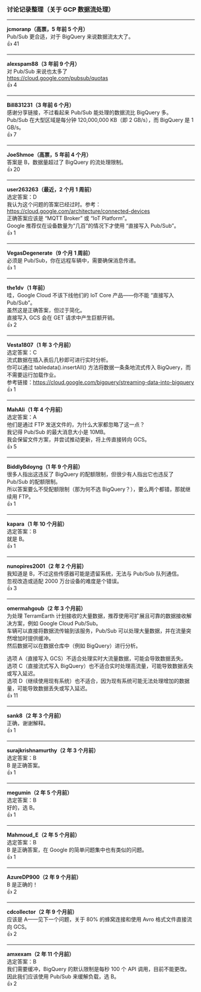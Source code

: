 ### 讨论记录整理（关于 GCP 数据流处理）

---

**jcmoranp（高票，5 年前 5 个月）**  
Pub/Sub 更合适，对于 BigQuery 来说数据流太大了。  
👍 41

---

**alexspam88（3 年前 9 个月）**  
对 Pub/Sub 来说也太多了  
https://cloud.google.com/pubsub/quotas  
👍 4

---

**Bill831231（3 年前 6 个月）**  
感谢分享链接，不过看起来 Pub/Sub 能处理的数据流比 BigQuery 多。  
Pub/Sub 在大型区域是每分钟 120,000,000 KB（即 2 GB/s），而 BigQuery 是 1 GB/s。  
👍 7

---

**JoeShmoe（高票，5 年前 4 个月）**  
答案是 B，数据量超过了 BigQuery 的流处理限制。  
👍 20

---

**user263263（最近，2 个月 1 周前）**  
选定答案：D  
我认为这个问题的答案已经过时。参考：https://cloud.google.com/architecture/connected-devices  
正确答案应该是 “MQTT Broker” 或 “IoT Platform”。  
Google 推荐仅在设备数量为“几百”的情况下才使用 “直接写入 Pub/Sub”。  
👍 1

---

**VegasDegenerate（9 个月 1 周前）**  
必须是 Pub/Sub，你在远程车辆中，需要确保消息传递。  
👍 1

---

**the1dv（1 年前）**  
哇，Google Cloud 不该下线他们的 IoT Core 产品——你不能 “直接写入 Pub/Sub”。  
虽然这是正确答案，但过于简化。  
直接写入 GCS 会在 GET 请求中产生巨额开销。  
👍 2

---

**Vesta1807（1 年 3 个月前）**  
选定答案：C  
流式数据在插入表后几秒即可进行实时分析。  
你可以通过 tabledata().insertAll() 方法将数据一条条地流式传入 BigQuery，而不需要运行加载作业。  
参考链接：https://cloud.google.com/bigquery/streaming-data-into-bigquery  
👍 1

---

**MahAli（1 年 4 个月前）**  
选定答案：A  
他们是通过 FTP 发送文件的，为什么大家都忽略了这一点？  
我记得 Pub/Sub 的最大消息大小是 10MB。  
我会保留文件方案，并尝试推动更新，将上传直接转向 GCS。  
👍 5

---

**BiddlyBdoyng（1 年 9 个月前）**  
很多人指出这违反了 BigQuery 的配额限制，但很少有人指出它也违反了 Pub/Sub 的配额限制。  
所以答案要么不受配额限制（那为何不选 BigQuery？），要么两个都错，那就继续用 FTP。  
👍 1

---

**kapara（1 年 10 个月前）**  
选定答案：B  
就是 B。  
👍 1

---

**nunopires2001（2 年 2 个月前）**  
我知道是 B，不过这些传感器可能是遗留系统，无法与 Pub/Sub 队列通信。  
忽视改造或适配 2000 万台设备的难度是个错误。  
👍 3

---

**omermahgoub（2 年 3 个月前）**  
为处理 TerramEarth 计划接收的大量数据，推荐使用可扩展且可靠的数据接收解决方案，例如 Google Cloud Pub/Sub。  
车辆可以直接将数据流传输到该服务，Pub/Sub 可以处理大量数据，并在流量突然增加时提供缓冲。  
然后数据可以在数据仓库中（例如 BigQuery）进行分析。  

选项 A（直接写入 GCS）不适合处理实时大流量数据，可能会导致数据丢失。  
选项 C（直接流式写入 BigQuery）也不适合实时处理高流量，可能导致数据丢失或写入延迟。  
选项 D（继续使用现有系统）也不适合，因为现有系统可能无法处理增加的数据量，可能导致数据丢失或写入延迟。  
👍 11

---

**sank8（2 年 3 个月前）**  
正确，谢谢解释。  
👍 1

---

**surajkrishnamurthy（2 年 3 个月前）**  
选定答案：B  
B 是正确答案。  
👍 1

---

**megumin（2 年 5 个月前）**  
选定答案：B  
好的，选 B。  
👍 1

---

**Mahmoud_E（2 年 5 个月前）**  
选定答案：B  
B 是正确答案，在 Google 的简单问题集中也有类似的问题。  
👍 1

---

**AzureDP900（2 年 9 个月前）**  
B 是正确的！  
👍 2

---

**cdcollector（2 年 9 个月前）**  
应该是 A——见下一个问题，关于 80% 的蜂窝连接和使用 Avro 格式文件直接流向 GCS。  
👍 2

---

**amxexam（2 年 11 个月前）**  
选定答案：B  
我们需要缓冲，BigQuery 的默认限制是每秒 100 个 API 调用，目前不能更改。  
因此我们应该使用 Pub/Sub 来缓解负载，选 B。  
👍 2
